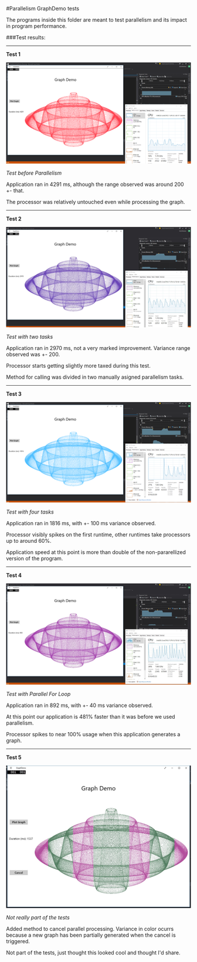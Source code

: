 #Parallelism GraphDemo tests

The programs inside this folder are meant to test parallelism and its impact in program performance.

###Test results:

-----------------------------

**Test 1**

![First test](/4-Running/Parallelism/1-First-Test-result-before-Tasks.png)

 *Test before Parallelism* 

Application ran in 4291 ms, although the range observed was around 200 +- that.

The processor was relatively untouched even while processing the graph.

-----------------------------

**Test 2**

![Second Test](/4-Running/Parallelism/2-Second-test-with-two-tasks.jpg)

 *Test with two tasks* 

Application ran in 2970 ms, not a very marked improvement. Variance range observed was +- 200.

Processor starts getting slightly more taxed during this test.

Method for calling was divided in two manually asigned parallelism tasks.

-----------------------------

**Test 3**

![Third Test](/4-Running/Parallelism/3-Third-Test-with-four-tasks.png)

 *Test with four tasks* 

Application ran in 1816 ms, with +- 100 ms variance observed.

Processor visibly spikes on the first runtime, other runtimes take processors up to around 60%.

Application speed at this point is more than double of the non-pararellized version of the program.

-----------------------------

**Test 4**

![Fourth Test](/4-Running/Parallelism/4-Fourth-test-with-for-loop-task.jpg)

 *Test with Parallel For Loop* 

Application ran in 892 ms, with +- 40 ms variance observed.

At this point our application is 481% faster than it was before we used parallelism.

Processor spikes to near 100% usage when this application generates a graph.

-----------------------------

**Test 5**

![Fifth Test](/4-Running/Parallelism/5-Fifth-test-a-canceled-graph.jpg)

 *Not really part of the tests* 

Added method to cancel parallel processing. Variance in color ocurrs because a new graph has been partially generated when the cancel is triggered. 

Not part of the tests, just thought this looked cool and thought I'd share.
